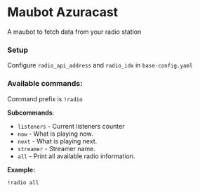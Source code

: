 # Maubot Azuracast
A maubot to fetch data from your radio station

### Setup
Configure `radio_api_address` and `radio_idx` in `base-config.yaml`

### Available commands:
Command prefix is `!radio`

**Subcommands**:
- `listeners` - Current listeners counter
- `now` - What is playing now.
- `next` - What is playing next.
- `streamer` - Streamer name.
- `all` - Print all available radio information.

**Example:**
```
!radio all
```

